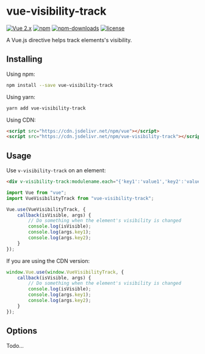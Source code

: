 # vue-visibility-track

[![Vue 2.x](https://img.shields.io/badge/Vue-2.x-brightgreen.svg)](https://vuejs.org/v2/guide/)
[![npm](https://img.shields.io/npm/v/vue-visibility-track.svg)](https://www.npmjs.com/package/vue-visibility-track)
[![npm-downloads](https://img.shields.io/npm/dm/vue-visibility-track.svg)](https://www.npmjs.com/package/vue-visibility-track)
[![license](https://img.shields.io/github/license/mashape/apistatus.svg)](https://github.com/wuxiaolinchn/vue-visibility-track/blob/master/LICENSE)

A Vue.js directive helps track elements's visibility.

## Installing

Using npm:
```bash
npm install --save vue-visibility-track
```

Using yarn:
```bash
yarn add vue-visibility-track
```

Using CDN:
```html
<script src="https://cdn.jsdelivr.net/npm/vue"></script>
<script src="https://cdn.jsdelivr.net/npm/vue-visibility-track"></script>
```

## Usage

Use `v-visibility-track` on an element:
```html
<div v-visibility-track:modulename.each="{'key1':'value1','key2':'value2'}"></div>
```

```js
import Vue from "vue";
import VueVisibilityTrack from "vue-visibility-track";

Vue.use(VueVisibilityTrack, {
    callback(isVisible, args) {
        // Do something when the element's visibility is changed
        console.log(isVisible);
        console.log(args.key1);
        console.log(args.key2);
    }
});
```

If you are using the CDN version:

```js
window.Vue.use(window.VueVisibilityTrack, {
    callback(isVisible, args) {
        // Do something when the element's visibility is changed
        console.log(isVisible);
        console.log(args.key1);
        console.log(args.key2);
    }
});
```

## Options

Todo...
